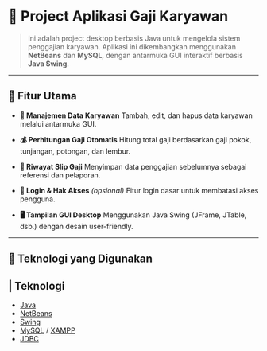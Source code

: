 # 💼 Project Aplikasi Gaji Karyawan

> Ini adalah project desktop berbasis Java untuk mengelola sistem penggajian karyawan.
> Aplikasi ini dikembangkan menggunakan **NetBeans** dan **MySQL**, dengan antarmuka GUI interaktif berbasis **Java Swing**.

---

## 🚀 Fitur Utama

* **👤 Manajemen Data Karyawan**
  Tambah, edit, dan hapus data karyawan melalui antarmuka GUI.

* **💰 Perhitungan Gaji Otomatis**
  Hitung total gaji berdasarkan gaji pokok, tunjangan, potongan, dan lembur.

* **🧾 Riwayat Slip Gaji**
  Menyimpan data penggajian sebelumnya sebagai referensi dan pelaporan.

* **🔐 Login & Hak Akses** *(opsional)*
  Fitur login dasar untuk membatasi akses pengguna.

* **🖥️ Tampilan GUI Desktop**
  Menggunakan Java Swing (JFrame, JTable, dsb.) dengan desain user-friendly.

---

## 🧱 Teknologi yang Digunakan

| Teknologi                                                                 
 ------------------------------------------------------------------------- 
- [Java](https://www.oracle.com/java/)                                     
- [NetBeans](https://netbeans.apache.org/)                                  
- [Swing](https://docs.oracle.com/javase/tutorial/uiswing/)                 
- [MySQL](https://www.mysql.com/) / [XAMPP](https://www.apachefriends.org/) 
- [JDBC](https://docs.oracle.com/javase/8/docs/technotes/guides/jdbc/)      
